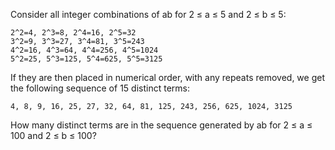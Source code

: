 Consider all integer combinations of ab for 2 ≤ a ≤ 5 and 2 ≤ b ≤ 5:

	2^2=4, 2^3=8, 2^4=16, 2^5=32
	3^2=9, 3^3=27, 3^4=81, 3^5=243
	4^2=16, 4^3=64, 4^4=256, 4^5=1024
	5^2=25, 5^3=125, 5^4=625, 5^5=3125

If they are then placed in numerical order, with any repeats removed, we get the following sequence of 15 distinct terms:

	4, 8, 9, 16, 25, 27, 32, 64, 81, 125, 243, 256, 625, 1024, 3125

How many distinct terms are in the sequence generated by ab for 2 ≤ a ≤ 100 and 2 ≤ b ≤ 100?

